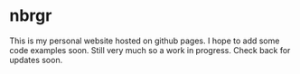 # nbrgr

This is my personal website hosted on github pages. I hope to add some code examples soon. Still very much so a work in progress. Check back for updates soon.
